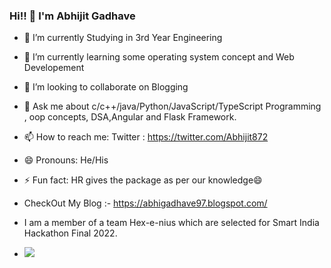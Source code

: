 ### Hi!! 👋  I'm Abhijit Gadhave 

- 🔭 I’m currently Studying in 3rd Year Engineering
- 🌱 I’m currently learning some operating system concept and Web Developement 
- 👯 I’m looking to collaborate on Blogging
- 💬 Ask me about c/c++/java/Python/JavaScript/TypeScript Programming , oop concepts, DSA,Angular and Flask Framework.
- 📫 How to reach me: Twitter : https://twitter.com/Abhijit872
- 😄 Pronouns: He/His
- ⚡ Fun fact: HR gives the package as per our knowledge😄
- CheckOut My Blog :-  https://abhigadhave97.blogspot.com/
- I am a member of a team Hex-e-nius which are selected for Smart India Hackathon Final 2022. 


- <img src="https://github-readme-stats.vercel.app/api?username=AbhiGadhave11&&show_icons=true&title_color=ffffff&icon_color=bb2acf&text_color=daf7dc&bg_color=191919">

